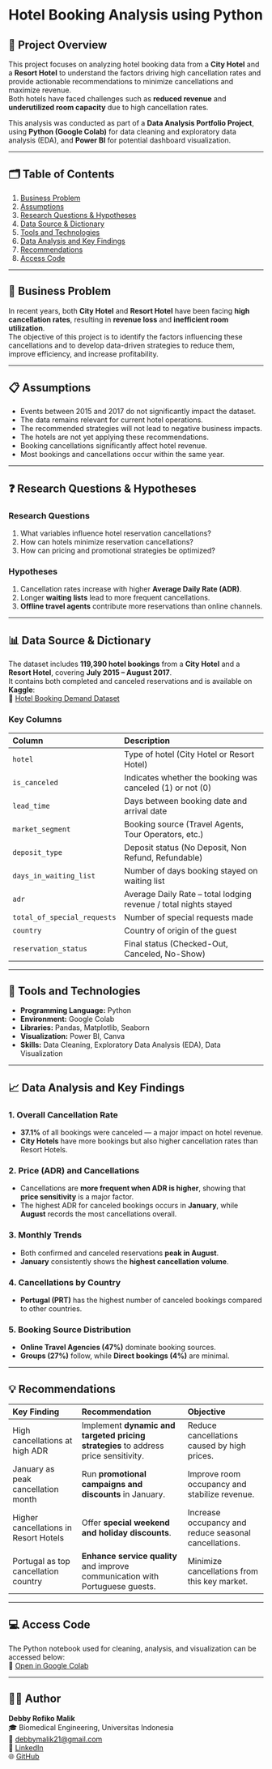 # Hotel Booking Analysis using Python

## 📘 Project Overview

This project focuses on analyzing hotel booking data from a **City Hotel** and a **Resort Hotel** to understand the factors driving high cancellation rates and provide actionable recommendations to minimize cancellations and maximize revenue.  
Both hotels have faced challenges such as **reduced revenue** and **underutilized room capacity** due to high cancellation rates.

This analysis was conducted as part of a **Data Analysis Portfolio Project**, using **Python (Google Colab)** for data cleaning and exploratory data analysis (EDA), and **Power BI** for potential dashboard visualization.

---

## 🗂️ Table of Contents
1. [Business Problem](#business-problem)  
2. [Assumptions](#assumptions)  
3. [Research Questions & Hypotheses](#research-questions--hypotheses)  
4. [Data Source & Dictionary](#data-source--dictionary)  
5. [Tools and Technologies](#tools-and-technologies)  
6. [Data Analysis and Key Findings](#data-analysis-and-key-findings)  
7. [Recommendations](#recommendations)  
8. [Access Code](#access-code)

---

## 💼 Business Problem

In recent years, both **City Hotel** and **Resort Hotel** have been facing **high cancellation rates**, resulting in **revenue loss** and **inefficient room utilization**.  
The objective of this project is to identify the factors influencing these cancellations and to develop data-driven strategies to reduce them, improve efficiency, and increase profitability.

---

## 📋 Assumptions

- Events between 2015 and 2017 do not significantly impact the dataset.  
- The data remains relevant for current hotel operations.  
- The recommended strategies will not lead to negative business impacts.  
- The hotels are not yet applying these recommendations.  
- Booking cancellations significantly affect hotel revenue.  
- Most bookings and cancellations occur within the same year.

---

## ❓ Research Questions & Hypotheses

### Research Questions
1. What variables influence hotel reservation cancellations?  
2. How can hotels minimize reservation cancellations?  
3. How can pricing and promotional strategies be optimized?

### Hypotheses
1. Cancellation rates increase with higher **Average Daily Rate (ADR)**.  
2. Longer **waiting lists** lead to more frequent cancellations.  
3. **Offline travel agents** contribute more reservations than online channels.

---

## 📊 Data Source & Dictionary

The dataset includes **119,390 hotel bookings** from a **City Hotel** and a **Resort Hotel**, covering **July 2015 – August 2017**.  
It contains both completed and canceled reservations and is available on **Kaggle**:  
🔗 [Hotel Booking Demand Dataset](https://www.kaggle.com/datasets/mojtaba142/hotel-booking/data)

### Key Columns

| Column | Description |
| :--- | :--- |
| `hotel` | Type of hotel (City Hotel or Resort Hotel) |
| `is_canceled` | Indicates whether the booking was canceled (1) or not (0) |
| `lead_time` | Days between booking date and arrival date |
| `market_segment` | Booking source (Travel Agents, Tour Operators, etc.) |
| `deposit_type` | Deposit status (No Deposit, Non Refund, Refundable) |
| `days_in_waiting_list` | Number of days booking stayed on waiting list |
| `adr` | Average Daily Rate – total lodging revenue / total nights stayed |
| `total_of_special_requests` | Number of special requests made |
| `country` | Country of origin of the guest |
| `reservation_status` | Final status (Checked-Out, Canceled, No-Show) |

---

## 🧰 Tools and Technologies

- **Programming Language:** Python  
- **Environment:** Google Colab  
- **Libraries:** Pandas, Matplotlib, Seaborn  
- **Visualization:** Power BI, Canva  
- **Skills:** Data Cleaning, Exploratory Data Analysis (EDA), Data Visualization  

---

## 📈 Data Analysis and Key Findings

### 1. Overall Cancellation Rate
- **37.1%** of all bookings were canceled — a major impact on hotel revenue.  
- **City Hotels** have more bookings but also higher cancellation rates than Resort Hotels.

### 2. Price (ADR) and Cancellations
- Cancellations are **more frequent when ADR is higher**, showing that **price sensitivity** is a major factor.  
- The highest ADR for canceled bookings occurs in **January**, while **August** records the most cancellations overall.

### 3. Monthly Trends
- Both confirmed and canceled reservations **peak in August**.  
- **January** consistently shows the **highest cancellation volume**.

### 4. Cancellations by Country
- **Portugal (PRT)** has the highest number of canceled bookings compared to other countries.

### 5. Booking Source Distribution
- **Online Travel Agencies (47%)** dominate booking sources.  
- **Groups (27%)** follow, while **Direct bookings (4%)** are minimal.

---

## 💡 Recommendations

| Key Finding | Recommendation | Objective |
| :--- | :--- | :--- |
| High cancellations at high ADR | Implement **dynamic and targeted pricing strategies** to address price sensitivity. | Reduce cancellations caused by high prices. |
| January as peak cancellation month | Run **promotional campaigns and discounts** in January. | Improve room occupancy and stabilize revenue. |
| Higher cancellations in Resort Hotels | Offer **special weekend and holiday discounts**. | Increase occupancy and reduce seasonal cancellations. |
| Portugal as top cancellation country | **Enhance service quality** and improve communication with Portuguese guests. | Minimize cancellations from this key market. |

---

## 💻 Access Code

The Python notebook used for cleaning, analysis, and visualization can be accessed below:  
🔗 [Open in Google Colab](https://colab.research.google.com/drive/1lSOFX6ZmrgjszC-u14KHjPdHcu5PJjZX?usp=drive_link)

---

## 👩‍💻 Author
**Debby Rofiko Malik**  
🎓 Biomedical Engineering, Universitas Indonesia  
📧 [debbymalik21@gmail.com](mailto:debbymalik21@gmail.com)  
💼 [LinkedIn](https://www.linkedin.com/in/debby-rofiko-malik/)  
🌐 [GitHub](https://github.com/debbyrofikomalik)
